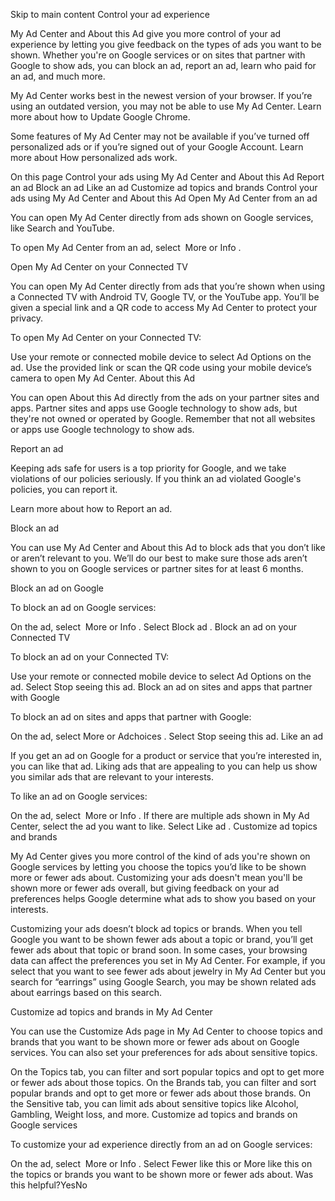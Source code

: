 Skip to main content
Control your ad experience

My Ad Center and About this Ad give you more control of your ad experience by letting you give feedback on the types of ads you want to be shown. Whether you're on Google services or on sites that partner with Google to show ads, you can block an ad, report an ad, learn who paid for an ad, and much more.

My Ad Center works best in the newest version of your browser. If you’re using an outdated version, you may not be able to use My Ad Center. Learn more about how to Update Google Chrome.

Some features of My Ad Center may not be available if you’ve turned off personalized ads or if you’re signed out of your Google Account. Learn more about How personalized ads work.

On this page
Control your ads using My Ad Center and About this Ad
Report an ad
Block an ad
Like an ad
Customize ad topics and brands
Control your ads using My Ad Center and About this Ad
Open My Ad Center from an ad

You can open My Ad Center directly from ads shown on Google services, like Search and YouTube.

To open My Ad Center from an ad, select  More or Info .

Open My Ad Center on your Connected TV

You can open My Ad Center directly from ads that you’re shown when using a Connected TV with Android TV, Google TV, or the YouTube app. You’ll be given a special link and a QR code to access My Ad Center to protect your privacy.

To open My Ad Center on your Connected TV:

Use your remote or connected mobile device to select Ad Options on the ad.
Use the provided link or scan the QR code using your mobile device’s camera to open My Ad Center.
About this Ad

You can open About this Ad directly from the ads on your partner sites and apps. Partner sites and apps use Google technology to show ads, but they're not owned or operated by Google. Remember that not all websites or apps use Google technology to show ads.

Report an ad

Keeping ads safe for users is a top priority for Google, and we take violations of our policies seriously. If you think an ad violated Google's policies, you can report it.

Learn more about how to Report an ad.

Block an ad

You can use My Ad Center and About this Ad to block ads that you don’t like or aren’t relevant to you. We’ll do our best to make sure those ads aren’t shown to you on Google services or partner sites for at least 6 months.

Block an ad on Google

To block an ad on Google services:

On the ad, select  More or Info .
Select Block ad .
Block an ad on your Connected TV

To block an ad on your Connected TV:

Use your remote or connected mobile device to select Ad Options on the ad.
Select Stop seeing this ad.
Block an ad on sites and apps that partner with Google

To block an ad on sites and apps that partner with Google:

On the ad, select More or Adchoices .
Select Stop seeing this ad.
Like an ad

If you get an ad on Google for a product or service that you’re interested in, you can like that ad. Liking ads that are appealing to you can help us show you similar ads that are relevant to your interests.

To like an ad on Google services:

On the ad, select  More or Info .
If there are multiple ads shown in My Ad Center, select the ad you want to like.
Select Like ad .
Customize ad topics and brands

My Ad Center gives you more control of the kind of ads you're shown on Google services by letting you choose the topics you’d like to be shown more or fewer ads about. Customizing your ads doesn't mean you'll be shown more or fewer ads overall, but giving feedback on your ad preferences helps Google determine what ads to show you based on your interests.

Customizing your ads doesn’t block ad topics or brands. When you tell Google you want to be shown fewer ads about a topic or brand, you’ll get fewer ads about that topic or brand soon. In some cases, your browsing data can affect the preferences you set in My Ad Center. For example, if you select that you want to see fewer ads about jewelry in My Ad Center but you search for “earrings” using Google Search, you may be shown related ads about earrings based on this search.

Customize ad topics and brands in My Ad Center

You can use the Customize Ads page in My Ad Center to choose topics and brands that you want to be shown more or fewer ads about on Google services. You can also set your preferences for ads about sensitive topics.

On the Topics tab, you can filter and sort popular topics and opt to get more or fewer ads about those topics.
On the Brands tab, you can filter and sort popular brands and opt to get more or fewer ads about those brands.
On the Sensitive tab, you can limit ads about sensitive topics like Alcohol, Gambling, Weight loss, and more.
Customize ad topics and brands on Google services

To customize your ad experience directly from an ad on Google services:

On the ad, select  More or Info .
Select Fewer like this  or More like this  on the topics or brands you want to be shown more or fewer ads about.
Was this helpful?YesNo